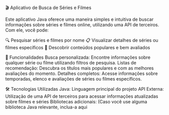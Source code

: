 🎬 Aplicativo de Busca de Séries e Filmes

Este aplicativo Java oferece uma maneira simples e intuitiva de buscar informações sobre séries e filmes online, utilizando uma API de terceiros. Com ele, você pode:

🔍 Pesquisar séries e filmes por nome
📋 Visualizar detalhes de séries ou filmes específicos
🌟 Descobrir conteúdos populares e bem avaliados

🚀 Funcionalidades
Busca personalizada: Encontre informações sobre qualquer série ou filme utilizando filtros de pesquisa.
Listas de recomendação: Descubra os títulos mais populares e com as melhores avaliações do momento.
Detalhes completos: Acesse informações sobre temporadas, elenco e avaliações de séries ou filmes específicos.

🛠️ Tecnologias Utilizadas
Java: Linguagem principal do projeto
API Externa: Utilização de uma API de terceiros para acessar informações atualizadas sobre filmes e séries
Bibliotecas adicionais: (Caso você use alguma biblioteca Java relevante, inclua-a aqui

